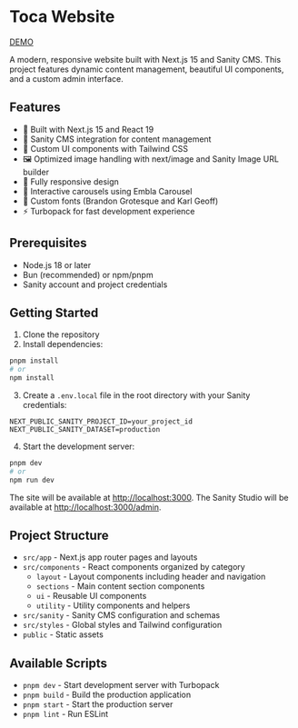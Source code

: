 # Toca Website

[DEMO](https://toca-test-six.vercel.app/)

A modern, responsive website built with Next.js 15 and Sanity CMS. This project features dynamic content management, beautiful UI components, and a custom admin interface.

## Features

- 🚀 Built with Next.js 15 and React 19
- 📝 Sanity CMS integration for content management
- 🎨 Custom UI components with Tailwind CSS
- 🖼️ Optimized image handling with next/image and Sanity Image URL builder
- 📱 Fully responsive design
- 🎠 Interactive carousels using Embla Carousel
- 💅 Custom fonts (Brandon Grotesque and Karl Geoff)
- ⚡ Turbopack for fast development experience

## Prerequisites

- Node.js 18 or later
- Bun (recommended) or npm/pnpm
- Sanity account and project credentials

## Getting Started

1. Clone the repository
2. Install dependencies:

```bash
pnpm install
# or
npm install
```

3. Create a `.env.local` file in the root directory with your Sanity credentials:

```env
NEXT_PUBLIC_SANITY_PROJECT_ID=your_project_id
NEXT_PUBLIC_SANITY_DATASET=production
```

4. Start the development server:

```bash
pnpm dev
# or
npm run dev
```

The site will be available at [http://localhost:3000](http://localhost:3000).
The Sanity Studio will be available at [http://localhost:3000/admin](http://localhost:3000/admin).

## Project Structure

- `src/app` - Next.js app router pages and layouts
- `src/components` - React components organized by category
  - `layout` - Layout components including header and navigation
  - `sections` - Main content section components
  - `ui` - Reusable UI components
  - `utility` - Utility components and helpers
- `src/sanity` - Sanity CMS configuration and schemas
- `src/styles` - Global styles and Tailwind configuration
- `public` - Static assets

## Available Scripts

- `pnpm dev` - Start development server with Turbopack
- `pnpm build` - Build the production application
- `pnpm start` - Start the production server
- `pnpm lint` - Run ESLint
